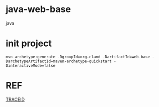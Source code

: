 # java-web-base
java
# init project 
```
mvn archetype:generate -DgroupId=org.cland -DartifactId=web-base -DarchetypeArtifactId=maven-archetype-quickstart -DinteractiveMode=false
```
# REF
[TRACEID](https://blog.csdn.net/weixin_39222112/article/details/117368604)